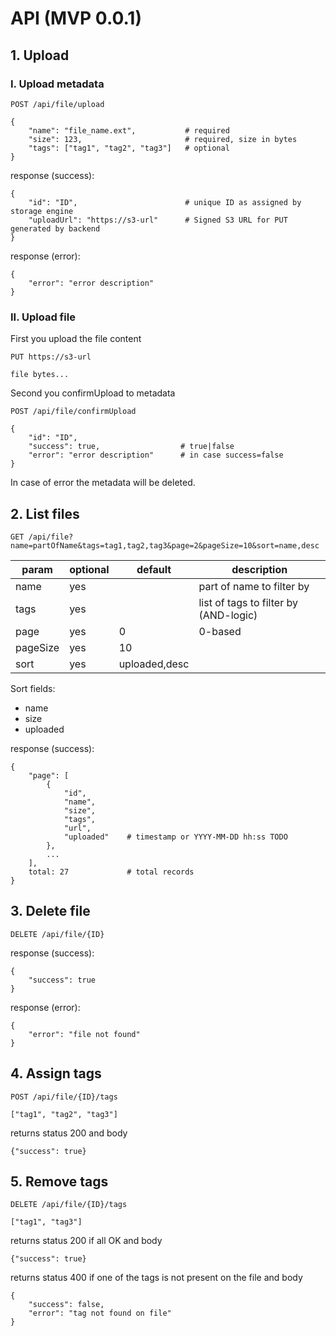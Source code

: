 # API (MVP 0.0.1)

## 1. Upload
   
### I. Upload metadata
```
POST /api/file/upload

{
    "name": "file_name.ext",           # required
    "size": 123,                       # required, size in bytes
    "tags": ["tag1", "tag2", "tag3"]   # optional
}
```
response (success):
```
{
    "id": "ID",                        # unique ID as assigned by storage engine
    "uploadUrl": "https://s3-url"      # Signed S3 URL for PUT generated by backend
}
```
response (error):
```
{
    "error": "error description"
}
```

### II. Upload file
First you upload the file content
```
PUT https://s3-url

file bytes...
```

Second you confirmUpload to metadata
```
POST /api/file/confirmUpload

{
    "id": "ID",
    "success": true,                  # true|false
    "error": "error description"      # in case success=false
}
```

In case of error the metadata will be deleted. 

## 2. List files
```
GET /api/file?name=partOfName&tags=tag1,tag2,tag3&page=2&pageSize=10&sort=name,desc
```
                                           
| param    | optional | default       | description                           |
|----------|----------|---------------|---------------------------------------|
| name     | yes      |               | part of name to filter by             |
| tags     | yes      |               | list of tags to filter by (AND-logic) |
| page     | yes      | 0             | 0-based                               |
| pageSize | yes      | 10            |                                       |
| sort     | yes      | uploaded,desc |                                       |

Sort fields:
- name
- size
- uploaded

response (success):
```
{
    "page": [
        { 
            "id", 
            "name", 
            "size", 
            "tags", 
            "url", 
            "uploaded"    # timestamp or YYYY-MM-DD hh:ss TODO 
        },
        ...
    ],
    total: 27             # total records
}
```

## 3. Delete file
```
DELETE /api/file/{ID}
```
response (success):
```
{
    "success": true
}
```
response (error):
```
{
    "error": "file not found"
}
```

## 4. Assign tags
```
POST /api/file/{ID}/tags

["tag1", "tag2", "tag3"]
```
returns status 200 and body
```
{"success": true}
```

## 5. Remove tags

```
DELETE /api/file/{ID}/tags

["tag1", "tag3"]
```

returns status 200 if all OK and body
```
{"success": true}
```

returns status 400 if one of the tags is not present on the file and body
```
{
    "success": false,
    "error": "tag not found on file"
}
```
